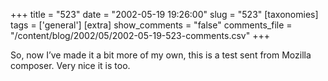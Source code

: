 +++
title = "523"
date = "2002-05-19 19:26:00"
slug = "523"
[taxonomies]
tags = ['general']
[extra]
show_comments = "false"
comments_file = "/content/blog/2002/05/2002-05-19-523-comments.csv"
+++

So, now I’ve made it a bit more of my own, this is a test sent from Mozilla composer. Very nice it is too.
